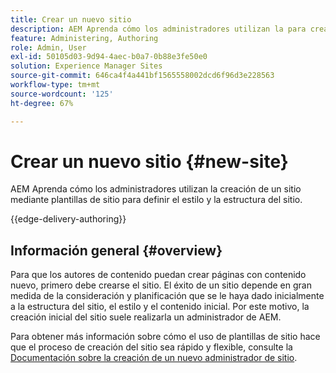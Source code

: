 ```yaml
---
title: Crear un nuevo sitio
description: AEM Aprenda cómo los administradores utilizan la para crear un sitio mediante plantillas de sitio para definir el estilo y la estructura del sitio.
feature: Administering, Authoring
role: Admin, User
exl-id: 50105d03-9d94-4aec-b0a7-0b88e3fe50e0
solution: Experience Manager Sites
source-git-commit: 646ca4f4a441bf1565558002dcd6f96d3e228563
workflow-type: tm+mt
source-wordcount: '125'
ht-degree: 67%

---
```



# Crear un nuevo sitio {#new-site}

AEM Aprenda cómo los administradores utilizan la creación de un sitio mediante plantillas de sitio para definir el estilo y la estructura del sitio.

{{edge-delivery-authoring}}

## Información general {#overview}

Para que los autores de contenido puedan crear páginas con contenido nuevo, primero debe crearse el sitio. El éxito de un sitio depende en gran medida de la consideración y planificación que se le haya dado inicialmente a la estructura del sitio, el estilo y el contenido inicial. Por este motivo, la creación inicial del sitio suele realizarla un administrador de AEM.

Para obtener más información sobre cómo el uso de plantillas de sitio hace que el proceso de creación del sitio sea rápido y flexible, consulte la [Documentación sobre la creación de un nuevo administrador de sitio](/help/sites-cloud/administering/site-creation/create-site.md).
